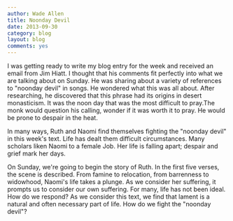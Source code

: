 ```yaml
---
author: Wade Allen
title: Noonday Devil
date: 2013-09-30
category: blog
layout: blog
comments: yes
---
```


I was getting ready to write my blog entry for the week and received an email from Jim Hiatt. I thought that his comments fit perfectly into what we are talking about on Sunday. He was sharing about a variety of references to "noonday devil" in songs. He wondered what this was all about. After researching, he discovered that this phrase had its origins in desert monasticism. It was the noon day that was the most difficult to pray.The monk would question his calling, wonder if it was worth it to pray. He would be prone to despair in the heat. 

In many ways, Ruth and Naomi find themselves fighting the "noonday devil" in this week's text. Life has dealt them difficult circumstances. Many scholars liken Naomi to a female Job. Her life is falling apart; despair and grief mark her days. 

On Sunday, we're going to begin the story of Ruth. In the first five verses, the scene is described. From famine to relocation, from barrenness to widowhood, Naomi's life takes a plunge. As we consider her suffering, it prompts us to consider our own suffering. For many, life has not been ideal. How do we respond? As we consider this text, we find that lament is a natural and often necessary part of life. How do we fight the "noonday devil"? 
